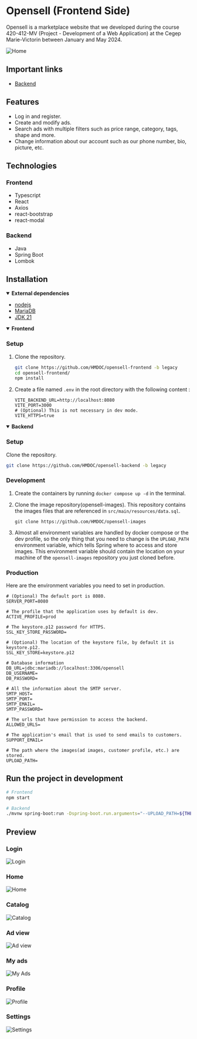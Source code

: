 # Opensell (Frontend Side)

Opensell is a marketplace website that we developed during the course 420-412-MV (Project - Development of a Web Application) at the Cegep Marie-Victorin between January and May 2024.

![Home](https://raw.githubusercontent.com/HMDOC/readme-src/main/home3.png)

## Important links

- [Backend](https://github.com/HMDOC/opensell-backend/tree/legacy)

## Features

- Log in and register.
- Create and modify ads.
- Search ads with multiple filters such as price range, category, tags, shape and more.
- Change information about our account such as our phone number, bio, picture, etc.

## Technologies

### Frontend

- Typescript
- React
- Axios
- react-bootstrap
- react-modal

### Backend

- Java
- Spring Boot
- Lombok

## Installation
<!-- Dependencies -->
<details open><summary><b>External dependencies</b></summary>

- [nodejs](https://nodejs.org/en/download/prebuilt-installer)
- [MariaDB](https://mariadb.org/download/)
- [JDK 21](https://www.oracle.com/ca-en/java/technologies/downloads/#java21)

</details>

<!-- Frontend section -->
<details open><summary><b>Frontend</b></summary>

### Setup

1. Clone the repository.

    ```sh
    git clone https://github.com/HMDOC/opensell-frontend -b legacy
    cd opensell-frontend/
    npm install
    ```

2. Create a file named `.env` in the root directory with the following content :

    ```properties
    VITE_BACKEND_URL=http://localhost:8080
    VITE_PORT=3000
    # (Optional) This is not necessary in dev mode.
    VITE_HTTPS=true
    ```

</details>

<!-- Backend section -->
<details open><summary><b>Backend</b></summary>

### Setup

Clone the repository.

```sh
git clone https://github.com/HMDOC/opensell-backend -b legacy
```

### Development

1. Create the containers by running `docker compose up -d` in the terminal.
2. Clone the image repository(opensell-images). This repository contains the images files that are referenced in `src/main/resources/data.sql`.

    ```shell
    git clone https://github.com/HMDOC/opensell-images
    ```

3. Almost all environment variables are handled by docker compose or the dev profile, so the only thing that you need to change is the `UPLOAD_PATH` environment variable, which tells Spring where to access and store images. This environment variable should contain the location on your machine of the `opensell-images` repository you just cloned before.

### Production

Here are the environment variables you need to set in production.

```properties
# (Optional) The default port is 8080.
SERVER_PORT=8080

# The profile that the application uses by default is dev.
ACTIVE_PROFILE=prod

# The keystore.p12 password for HTTPS.
SSL_KEY_STORE_PASSWORD=

# (Optional) The location of the keystore file, by default it is keystore.p12.
SSL_KEY_STORE=keystore.p12

# Database information
DB_URL=jdbc:mariadb://localhost:3306/opensell
DB_USERNAME=
DB_PASSWORD=

# All the information about the SMTP server.
SMTP_HOST=
SMTP_PORT=
SMTP_EMAIL=
SMTP_PASSWORD=

# The urls that have permission to access the backend.
ALLOWED_URLS=

# The application's email that is used to send emails to customers.
SUPPORT_EMAIL=

# The path where the images(ad images, customer profile, etc.) are stored. 
UPLOAD_PATH=
```

</details>

## Run the project in development

```sh
# Frontend
npm start

# Backend
./mvnw spring-boot:run -Dspring-boot.run.arguments="--UPLOAD_PATH=${THE_PATH_OF_THE_OPENSELL_IMAGES_REPOSITORY}"
```

## Preview

### Login

![Login](https://raw.githubusercontent.com/HMDOC/readme-src/main/login.png)

### Home

![Home](https://raw.githubusercontent.com/HMDOC/readme-src/main/connected_option_in_main_page.png)

### Catalog

![Catalog](https://raw.githubusercontent.com/HMDOC/readme-src/main/catalog.png)

### Ad view

![Ad view](https://raw.githubusercontent.com/HMDOC/readme-src/main/ad-view.png)

### My ads

![My Ads](https://raw.githubusercontent.com/HMDOC/readme-src/main/my-ads.png)

### Profile

![Profile](https://raw.githubusercontent.com/HMDOC/readme-src/main/profile.png)

### Settings

![Settings](https://raw.githubusercontent.com/HMDOC/readme-src/main/settings.png)
